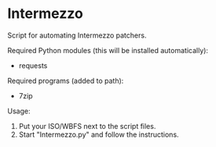 # Intermezzo
Script for automating Intermezzo patchers.

Required Python modules (this will be installed automatically):
* requests

Required programs (added to path):
* 7zip

Usage:
1. Put your ISO/WBFS next to the script files.
2. Start "Intermezzo.py" and follow the instructions.
